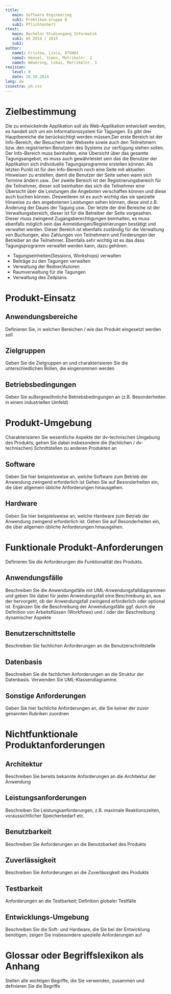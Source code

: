 ```yaml
---
title:
   main: Software Engineering
   sub1: Praktikum Gruppe B
   sub2: Pflichtenheft
rtext:
   main: Bachelor-Studiengang Informatik
   sub1: WS 2014 / 2015
   sub2:
author:
   name1: Cristea, Liviu, 879401
   name2: Hensel, Simon, Matrikelnr. 2
   name3: Wewering, Lukas, Matrikelnr. 3
revision:
   level: 0 
   date: 26.10.2014
lang: de
cssextra: ph.css
---
```


# Zielbestimmung

Die zu entwickelnde Applikation soll als Web-Applikation entwickelt werden, es handelt sich um ein Informationssystem für Tagungen. Es gibt drei Hauptbereiche die berücksichtigt werden müssen.Der erste Bereich ist der Info-Bereich, der Besuchern der Webseite sowie auch den Teilnehmern bzw. den registrierten Benutzern des Systems zur verfügung stehen sollen. Der Info-Bereich muss beinhalten, eine Übersicht über das gesamte Tagungsangebot, es muss auch gewährleistet sein das die Benutzer der Applikation sich individuelle Tagungsprogramme erstellen können. Als letzten Punkt ist für den Info-Bereich noch eine Seite mit aktuellen Hinweisen zu erstellen, damit die Benutzer der Seite sehen wann sich Termine ändern usw.. Der zweite Bereich ist der Registrierungsbereich für die Teilnehmer, dieser soll beinhalten das sich die Teilnehmer eine Übersicht über die Leistungen die Angeboten verschaffen können und diese auch buchen können. Desweiteren ist es auch wichtig das sie spezielle Hinweise zu den angebotenen Leistungen sehen können, diese sind z.B. Änderung der Daues der Tagung usw.. Der letzte der drei Bereiche ist der Verwaltungsbereich, dieser ist für die Betreiber der Seite vorgesehen. Dieser muss zwingend Zugangsberechtigungen beinhalten, es muss ebenfalls möglich sein das Anmeldungen/Registrierungen bestätigt und verwaltet werden. Dieser Bereich ist ebenfalls zuständig für die Verwaltung von Buchungen, also Zahlungen von Teilnehmern und Forderungen der Betreiber an die Teilnehmer. Ebenfalls sehr wichtig ist es das dass Tagungsprogramm verwaltet werden kann, dazu gehören:

-  Tagungseinheiten(Sessions, Workshops) verwalten
-  Beiträge zu den Tagungen verwalten
-  Verwaltung der  Redner/Autoren
-  Raumverwaltung für die Tagungen
-  Verwaltung des Zeitplans.

# Produkt-Einsatz    

## Anwendungsbereiche

Definieren Sie, in welchen Bereichen / wie das Produkt eingesetzt werden soll

## Zielgruppen

Geben Sie die Zielgruppen an und charakterisieren Sie die unterschiedlichen Rollen, die eingenommen werden

## Betriebsbedingungen

Geben Sie außergewöhnliche Betriebsbedingungen an (z.B. Besonderheiten in einem industriellen Umfeld)

# Produkt-Umgebung

Charakterisieren Sie wesentliche Aspekte der dv-technischen Umgebung des Produkts; gehen Sie dabei insbesondere die (fachlichen / dv-technischen) Schnittstellen zu anderen Produkten an

## Software

Geben Sie hier beispielsweise an, welche Software zum Betrieb der Anwendung zwingend erforderlich ist Gehen Sie auf Besonderheiten ein, die über allgemein übliche Anforderungen hinausgehen.

## Hardware

Geben Sie hier beispielsweise an, welche Hardware zum Betrieb der Anwendung zwingend erforderlich ist. Gehen Sie auf Besonderheiten ein, die über allgemein übliche Anforderungen hinausgehen.

# Funktionale Produkt-Anforderungen

Definieren Sie die Anforderungen die Funktionalität des Produkts.

## Anwendungsfälle

Beschreiben Sie die Anwendungsfälle mit UML-Anwendungsfalldiagrammen und geben Sie dabei für jeden Anwendungsfall eine Beschreibung an, aus der hervorgeht, ob der Anwendungsfall zwingend erforderlich oder optional ist. Ergänzen Sie die Beschreibung der Anwendungsfälle ggf. durch die Definition von Arbeitsflüssen (Workflows) und / oder der Beschreibung dynamischer Aspekte

## Benutzerschnittstelle

Beschreiben Sie fachlichen Anforderungen an die Benutzerschnittstelle

## Datenbasis

Beschreiben Sie die fachlichen Anforderungen an die Struktur der Datenbasis. Verwenden Sie UML-Klassendiagramme.

## Sonstige Anforderungen

Geben Sie hier fachliche Anforderungen an, die Sie keiner der zuvor genannten Rubriken zuordnen

# Nichtfunktionale Produktanforderungen   

## Architektur

Beschreiben Sie bereits bekannte Anforderungen an die Architektur der Anwendung

## Leistungsanforderungen

Beschreiben Sie Leistungsanforderungen, z.B. maximale Reaktionszeiten, voraussichtlicher Speicherbedarf etc.

## Benutzbarkeit

Beschreiben Sie Anforderungen an die Benutzbarkeit des Produkts

## Zuverlässigkeit

Beschreiben Sie Anforderungen an die Zuverlässigkeit des Produkts

## Testbarkeit

Anforderungen an die Testbarkeit; Definition globaler Testfälle

## Entwicklungs-Umgebung

Beschreiben Sie die Soft- und Hardware, die Sie bei der Entwicklung benötigen; zeigen Sie insbesondere spezielle Anforderungen auf

# Glossar oder Begriffslexikon als Anhang

Stellen alle wichtigen Begriffe, die Sie verwenden, zusammen und definieren Sie die Begriffe
